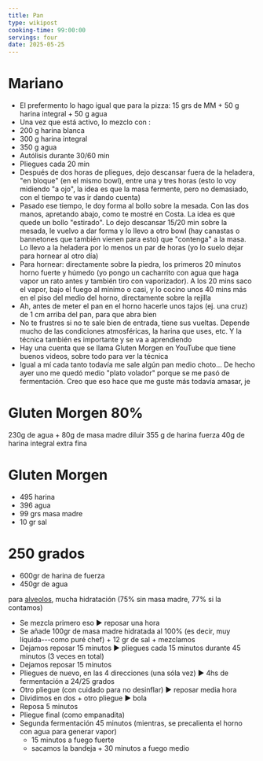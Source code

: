 ```yaml
---
title: Pan
type: wikipost
cooking-time: 99:00:00
servings: four 
date: 2025-05-25
---
```


# Mariano

- El prefermento lo hago igual que para la pizza: 15 grs de MM + 50 g harina integral + 50 g agua
- Una vez que está activo, lo mezclo con : 
- 200 g harina blanca
- 300 g harina integral
- 350 g agua
- Autólisis durante 30/60 min
- Pliegues cada 20 min
- Después de dos horas de pliegues, dejo descansar fuera de la heladera, "en bloque" (en el mismo bowl), entre una y tres horas (esto lo voy midiendo "a ojo", la idea es que la masa fermente, pero no demasiado, con el tiempo te vas ir dando cuenta)
- Pasado ese tiempo, le doy forma al bollo sobre la mesada. Con las dos manos, apretando abajo, como te mostré en Costa. La idea es que quede un bollo "estirado". Lo dejo descansar 15/20 min sobre la mesada, le vuelvo a dar forma y lo llevo a otro bowl (hay canastas o bannetones que también vienen para esto) que "contenga" a la masa. Lo llevo a la heladera por lo menos un par de horas (yo lo suelo dejar para hornear al otro día)
- Para hornear: directamente sobre la piedra, los primeros 20 minutos horno fuerte y húmedo (yo pongo un cacharrito con agua que  haga vapor un rato antes y también tiro con vaporizador). A los 20 mins saco el vapor, bajo el fuego al mínimo o casi, y lo cocino unos 40 mins más en el piso del medio del horno, directamente sobre la rejilla
- Ah, antes de meter el pan en el horno hacerle unos tajos (ej. una cruz) de 1 cm arriba del pan, para que abra bien
- No te frustres si no te sale bien de entrada, tiene sus vueltas. Depende mucho de las condiciones atmosféricas, la harina que uses, etc. Y la técnica también es importante y se va a aprendiendo
- Hay una cuenta que se llama Gluten Morgen en YouTube que tiene buenos videos, sobre todo para ver la técnica
- Igual a mí cada tanto todavía me sale algún pan medio choto... De hecho ayer uno me quedó medio "plato volador" porque se me pasó de fermentación. Creo que eso hace que me guste más todavía amasar, je

# Gluten Morgen 80%

230g de agua + 
80g de masa madre 
diluir
355 g de harina fuerza
40g de harina integral extra fina


# Gluten Morgen

- 495 harina
- 396 agua 
- 99 grs masa madre
- 10 gr sal 

# 250 grados

- 600gr de harina de fuerza
- 450gr de agua

para [alveolos](https://www.youtube.com/watch?v=h06wTdfCbyI&ab_channel=250grados), mucha hidratación (75% sin masa madre, 77% si la contamos)

- Se mezcla primero eso ▶︎ reposar una hora
- Se añade 100gr de masa madre hidratada al 100% (es decir, muy líquida---como puré chef) + 12 gr de sal + mezclamos
- Dejamos reposar 15 minutos ▶︎ pliegues cada 15 minutos durante 45 minutos (3 veces en total)
- Dejamos reposar 15 minutos 
- Pliegues de nuevo, en las 4 direcciones (una sóla vez) ▶︎ 4hs de fermentación a 24/25 grados
- Otro pliegue (con cuidado para no desinflar) ▶︎ reposar media hora
- Dividimos en dos + otro pliegue ▶︎ bola 
- Reposa 5 minutos
- Pliegue final (como empanadita)
- Segunda fermentación 45 minutos (mientras, se precalienta el horno con agua para generar vapor)
	+ 15 minutos a fuego fuerte
	+ sacamos la bandeja + 30 minutos a fuego medio
